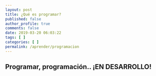 ```yaml
---
layout: post
title: ¿Qué es programar?
published: false
author_profile: true
comments: false
date: 2019-03-20 06:03:22
tags: [ ]
categories: [ ]
permalink: /aprender/programacion
---
```

## Programar, programación.. **¡EN DESARROLLO!**
